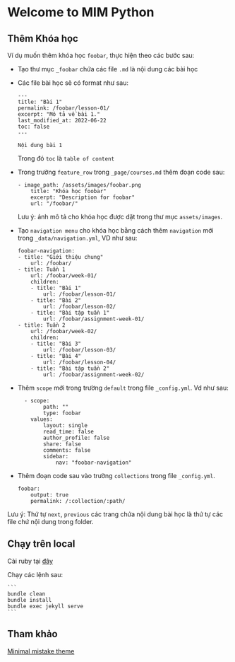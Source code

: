 # Welcome to MIM Python

## Thêm Khóa học

Ví dụ muốn thêm khóa học `foobar`, thực hiện theo các bước sau:
- Tạo thư mục `_foobar` chứa các file `.md` là nội dung các bài học
- Các file bài học sẽ có format như sau:
    ```
    ---
    title: "Bài 1"
    permalink: /foobar/lesson-01/
    excerpt: "Mô tả về bài 1."
    last_modified_at: 2022-06-22
    toc: false
    ---
    
    Nội dung bài 1
    ```
    Trong đó `toc` là `table of content`
- Trong trường `feature_row` trong `_page/courses.md` thêm đoạn code sau:
    ```
    - image_path: /assets/images/foobar.png
        title: "Khóa học foobar"
        excerpt: "Description for foobar"
        url: "/foobar/" 
    ```
    Lưu ý: ảnh mô tả cho khóa học được dặt trong thư mục `assets/images`.
-  Tạo `navigation menu` cho khóa học bằng cách thêm `navigation` mới trong `_data/navigation.yml`,  VD như sau:
    ```
    foobar-navigation:
    - title: "Giới thiệu chung"
        url: /foobar/
    - title: Tuần 1
        url: /foobar/week-01/
        children:
        - title: "Bài 1"
            url: /foobar/lesson-01/
        - title: "Bài 2"
            url: /foobar/lesson-02/
        - title: "Bài tập tuần 1"
            url: /foobar/assignment-week-01/
    - title: Tuần 2
        url: /foobar/week-02/
        children:
        - title: "Bài 3"
            url: /foobar/lesson-03/
        - title: "Bài 4"
            url: /foobar/lesson-04/
        - title: "Bài tập tuần 2"
            url: /foobar/assignment-week-02/
    ```
- Thêm `scope` mới trong trường `default` trong file `_config.yml`. Vd như sau:
    ```
      - scope:
            path: ""
            type: foobar
        values:
            layout: single
            read_time: false
            author_profile: false
            share: false
            comments: false
            sidebar:
                nav: "foobar-navigation"
    ```

- Thêm đoạn code sau vào trường `collections` trong file `_config.yml`.
    ```
    foobar:
        output: true
        permalink: /:collection/:path/
    ```
Lưu ý: Thứ tự `next`, `previous` các trang chứa nội dung bài học là thứ tự các file chứ nội dung trong folder.
## Chạy trên local

Cài ruby tại [đây](https://www.ruby-lang.org/vi/documentation/installation/)

Chạy các lệnh sau:

    ```
    bundle clean
    bundle install
    bundle exec jekyll serve
    ```

## Tham khảo

[Minimal mistake theme](https://github.com/mmistakes/minimal-mistakes)
